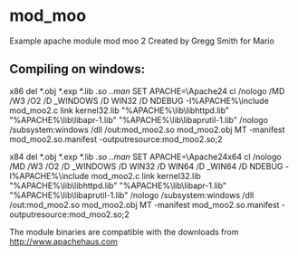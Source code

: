 mod_moo
================================

Example apache module mod moo 2
Created by Gregg Smith for Mario

## Compiling on windows: ##

x86
    del *.obj *.exp *.lib *.so *.*.man*
    SET APACHE=\Apache24
    cl /nologo /MD /W3 /O2 /D _WINDOWS /D WIN32 /D NDEBUG -I%APACHE%\include mod_moo2.c
    link kernel32.lib "%APACHE%\lib\libhttpd.lib" "%APACHE%\lib\libapr-1.lib" "%APACHE%\lib\libaprutil-1.lib" /nologo /subsystem:windows /dll /out:mod_moo2.so mod_moo2.obj
    MT -manifest mod_moo2.so.manifest  -outputresource:mod_moo2.so;2

x84
    del *.obj *.exp *.lib *.so *.*.man*
    SET APACHE=\Apache24x64
    cl /nologo /MD /W3 /O2 /D _WINDOWS /D WIN32 /D WIN64 /D _WIN64 /D NDEBUG -I%APACHE%\include mod_moo2.c
    link kernel32.lib "%APACHE%\lib\libhttpd.lib" "%APACHE%\lib\libapr-1.lib" "%APACHE%\lib\libaprutil-1.lib" /nologo /subsystem:windows /dll /out:mod_moo2.so mod_moo2.obj
    MT -manifest mod_moo2.so.manifest  -outputresource:mod_moo2.so;2

The module binaries are compatible with the downloads from http://www.apachehaus.com